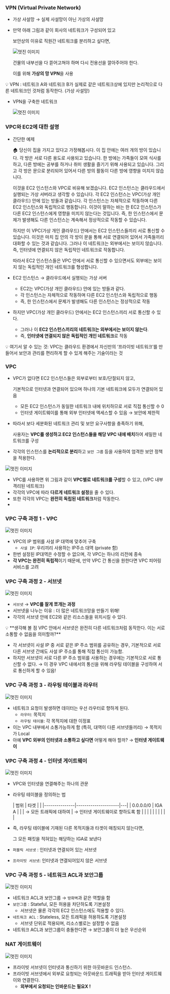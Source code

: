 ### VPN (Virtual Private Network)

- 가상 사설망 → 실제 사설망이 아닌 가상의 사설망
- 만약 아래 그림과 같이 회사의 네트워크가 구성되어 있고
    
    보안상의 이유로 직원간 네트워크를 분리하고 싶다면,
    
    ![멋진 이미지](image/03.png)
    
    건물의 내부선을 다 뜯어고쳐야 하며 다시 전용선을 깔아주어야 한다.
    
    이를 위해 **가상의 망 VPN**을 사용
    

<aside>
💡 VPN : 네트워크 A와 네트워크 B가 실제로 같은 네트워크상에 있지만 논리적으로 다른 네트워크인 것처럼 동작한다. (가상 사설망)

</aside>

- VPN을 구축한 네트워크
    
    ![멋진 이미지](image/04.png)
    

### VPC와 EC2에 대한 설명

- 간단한 예제
    
    <aside>
    🏠 당신이 집을 가지고 있다고 가정해봅시다. 이 집 안에는 여러 개의 방이 있습니다. 각 방은 서로 다른 용도로 사용되고 있습니다. 한 방에는 가족들이 모여 식사를 하고, 다른 방에는 공부를 하거나 취미 생활을 즐기기 위해 사용되고 있습니다. 그리고 각 방은 문으로 분리되어 있어서 다른 방의 활동이 다른 방에 영향을 미치지 않습니다.
    
    이것을 EC2 인스턴스와 VPC로 비유해 보겠습니다. EC2 인스턴스는 클라우드에서 실행되는 가상 서버라고 생각할 수 있습니다. 각 EC2 인스턴스는 VPC(가상 개인 클라우드) 안에 있는 방들과 같습니다. 각 인스턴스는 자체적으로 작동하며 다른 EC2 인스턴스와 독립적으로 행동합니다. 이것이 말하는 바는 한 EC2 인스턴스가 다른 EC2 인스턴스에게 영향을 미치지 않는다는 것입니다. 즉, 한 인스턴스에서 문제가 발생해도 다른 인스턴스는 계속해서 정상적으로 작동할 수 있습니다.
    
    하지만 이 VPC(가상 개인 클라우드) 안에서는 EC2 인스턴스들끼리 서로 통신할 수 있습니다. 이것은 마치 집 안의 각 방이 문을 통해 서로 연결되어 있어서 가족들끼리 대화할 수 있는 것과 같습니다. 그러나 이 네트워크는 외부에서는 보이지 않습니다. 즉, 인터넷에 연결되지 않은 독립적인 네트워크로 작동합니다.
    
    따라서 EC2 인스턴스들은 VPC 안에서 서로 통신할 수 있으면서도 외부에는 보이지 않는 독립적인 개인 네트워크를 형성합니다.
    
    </aside>
    
- EC2 인스턴스 → 클라우드에서 실행되는 가상 서버
    - EC2는 VPC(가상 개인 클라우드) 안에 있는 방들과 같다.
    - 각 인스턴스는 자체적으로 작동하며 다른 EC2 인스턴스와 독립적으로 행동
    - 즉, 한 인스턴스에서 문제가 발생해도 다른 인스턴스는 정상적으로 작동
- 하지만 VPC(가상 개인 클라우드) 안에서는 EC2 인스턴스끼리 서로 통신할 수 있다.
    - 그러나 이 **EC2 인스턴스끼리의 네트워크는 외부에서는 보이지 않는다**.
    - 즉, **인터넷에 연결되지 않은 독립적인 개인 네트워크**로 작동

<aside>
💡 여기서 알 수 있는 것: VPC는 클라우드 환경에서 자신만의 ‘프라이빗 네트워크’를 만들어서 보안과 관리를 편리하게 할 수 있게 해주는 기술이라는 것

</aside>

### VPC

- VPC가 없다면 EC2 인스턴스들은 외부로부터 보호/단절되지 않고,
    
    기본적으로 인터넷과 연결되어 있으며 하나의 기본 네트워크에 모두가 연결되어 있음
    
    - 모든 EC2 인스턴스가 동일한 네트워크 내에 위치하므로 서로 직접 통신할 수 0
    - 인터넷 게이트웨이를 통해 외부 인터넷에 액세스할 수 있음 → 보안에 제한적
- 따라서 보다 세분화된 네트워크 관리 및 보안 요구사항을 충족하기 위해,
    
    사용자는 **VPC를 생성하고 EC2 인스턴스들을 해당 VPC 내에 배치**하여 세밀한 네트워크를 구성
    
- 각각의 인스턴스를 **논리적으로 분리**하고 `보안 그룹` 등을 사용하여 엄격한 보안 정책을 적용한다.

![멋진 이미지](image/05.png)

- VPC를 사용하면 위 그림과 같이 **VPC별로 네트워크를 구성**할 수 있고, (VPC 내부 격리된 네트워크)
- 각각의 VPC에 따라 **다르게 네트워크 설정**을 줄 수 있다.
- 또한 각각의 VPC는 **완전히 독립된 네트워크**처럼 작동한다.
- 

### VPC 구축 과정 1 - VPC

![멋진 이미지](image/06.png)

- VPC의 IP 범위를 사설 IP 대역에 맞추어 구축
    - `사설 IP`: 우리끼리 사용하는 IP주소 대역 (private 함)
- 한번 설정된 IP대역은 수정할 수 없으며, 각 VPC는 하나의 리전에 종속
- **각 VPC는 완전히 독립적**이기 때문에, 만약 VPC 간 통신을 원한다면 VPC 피어링 서비스를 고려

### VPC 구축 과정 2 - 서브넷

![멋진 이미지](image/07.png)

- `서브넷` → **VPC를 잘게 쪼개는 과정**
- 서브넷을 나누는 이유 : 더 많은 네트워크망을 만들기 위해!
- 각각의 서브넷 안에 EC2와 같은 리소스들을 위치시킬 수 있다.

<aside>
💡 **생각해 볼 점
VPC 안에서 서브넷은 완전히 다른 네트워크처럼 동작한다. 이는 서로 소통할 수 없음을 의미할까?**

- 각 서브넷이 사설 IP 중 서로 같은 IP 주소 범위를 공유하는 경우, 기본적으로 서로 다른 서브넷 간에도 사설 IP 주소를 통해 직접 통신이 가능함. 
- 하지만 서브넷이 서로 다른 IP 주소 범위를 사용하는 경우에는 기본적으로 서로 통신할 수 없다.
→ 이 경우 VPC 내에서의 통신을 위해 라우팅 테이블을 구성하여 서로 통신하게 할 수 있음!

</aside>

### VPC 구축 과정 3 - 라우팅 테이블과 라우터

![멋진 이미지](image/08.png)

- 네트워크 요청이 발생하면 데이터는 우선 라우터로 향하게 된다.
    - `라우터`: 목적지
    - `라우팅 테이블`: 각 목적지에 대한 이정표
- 이는 VPC 내부에서 소통가능하게 함 (특히, 대역이 다른 서브넷들끼리) → 목적지가 Local
- 아예 **VPC 외부의 인터넷과 소통하고 싶다면** 어떻게 해야 할까? → **인터넷 게이트웨이**

### VPC 구축 과정 4 - 인터넷 게이트웨이

![멋진 이미지](image/09.png)

- VPC와 인터넷을 연결해주는 하나의 관문
- 라우팅 테이블을 정의하는 법
    
    
    | 범위            | 타겟                  |   |
|---------------|---------------------|---|
| 0.0.0.0/0     | IGA A               |   |
| → 모든 트래픽에 대하여 | → 인터넷 게이트웨이로 향하도록 함 |   |
|               |                     |   |
|               |                     |   |
- 즉, 라우팅 테이블에 기재된 다른 목적지들과 타겟이 매칭되지 않는다면,
    
    그 모든 패킷을 적혀있는 해당하는 IGA로 보낸다
    

- `퍼블릭 서브넷` : 인터넷과 연결되어 있는 서브넷
- `프라이빗 서브넷`: 인터넷과 연결되어있지 않은 서브넷

### VPC 구축 과정 5 - 네트워크 ACL과 보안그룹

![멋진 이미지](image/10.png)

- 네트워크 ACL과 보안그룹 → `방화벽`과 같은 역할을 함
- `보안그룹` : Stateful, 모든 허용을 차단하도록 기본설정
    - 서브넷은 물론 각각의 EC2 인스턴스에도 적용할 수 있다.
- `네트워크 ACL` : Stateless, 모든 트래픽을 허용하도록 기본설정
    - 서브넷 단위로 적용되며, 리소스별로는 설정할 수 없음
- 네트워크 ACL과 보안그룹이 충돌한다면 → 보안그룹이 더 높은 우선순위

### NAT 게이트웨이

![멋진 이미지](image/11.png)

- 프라이빗 서브넷이 인터넷과 통신하기 위한 아웃바운드 인스턴스.
- 프라이빗 서브넷에서 외부로 요청되는 아웃바운드 트래픽을 받아 인터넷 게이트웨이와 연결한다.
    - **외부에서 요청되는 인바운드는 필요X !**
